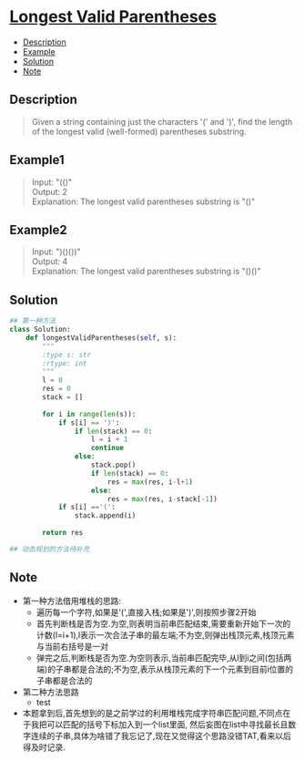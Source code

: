 # [Longest Valid Parentheses](https://leetcode.com/problems/longest-valid-parentheses/description/)

<!-- GFM-TOC -->
* <a href="#Description">Description</a>
* <a href="#Example">Example</a>
* <a href="#Solution">Solution</a>
* <a href="#Note">Note</a>
<!-- GFM-TOC -->


## <a name="Description">Description</a>
>Given a string containing just the characters '(' and ')', find the length of the longest valid (well-formed) parentheses substring.

## <a name="Example">Example1</a>
>Input: "(()"</br>
Output: 2</br>
Explanation: The longest valid parentheses substring is "()"</br>


## <a name="Example">Example2</a>
>Input: ")()())"</br>
Output: 4</br>
Explanation: The longest valid parentheses substring is "()()"</br>

## <a name="Solution">Solution</a>
```python
## 第一种方法
class Solution:
    def longestValidParentheses(self, s):
        """
        :type s: str
        :rtype: int
        """
        l = 0
        res = 0
        stack = []
        
        for i in range(len(s)):
            if s[i] == ')':
                if len(stack) == 0:
                    l = i + 1
                    continue
                else: 
                    stack.pop()
                    if len(stack) == 0:
                        res = max(res, i-l+1)
                    else:
                        res = max(res, i-stack[-1])
            if s[i] =='(':
                stack.append(i)
        
        return res
```
```python
## 动态规划的方法待补充

```
## <a name="Note">Note</a>
* 第一种方法借用堆栈的思路: 
  * 遍历每一个字符,如果是'(',直接入栈;如果是')',则按照步骤2开始
  * 首先判断栈是否为空.为空,则表明当前串匹配结束,需要重新开始下一次的计数(l=i+1),l表示一次合法子串的最左端;不为空,则弹出栈顶元素,栈顶元素与当前右括号是一对
  * 弹完之后,判断栈是否为空.为空则表示,当前串匹配完毕,从l到i之间(包括两端)的子串都是合法的;不为空,表示从栈顶元素的下一个元素到目前i位置的子串都是合法的
* 第二种方法思路
  * test
* 本题拿到后,首先想到的是之前学过的利用堆栈完成字符串匹配问题,不同点在于我把可以匹配的括号下标加入到一个list里面,
  然后妄图在list中寻找最长且数字连续的子串,具体为啥错了我忘记了,现在又觉得这个思路没错TAT,看来以后得及时记录.




